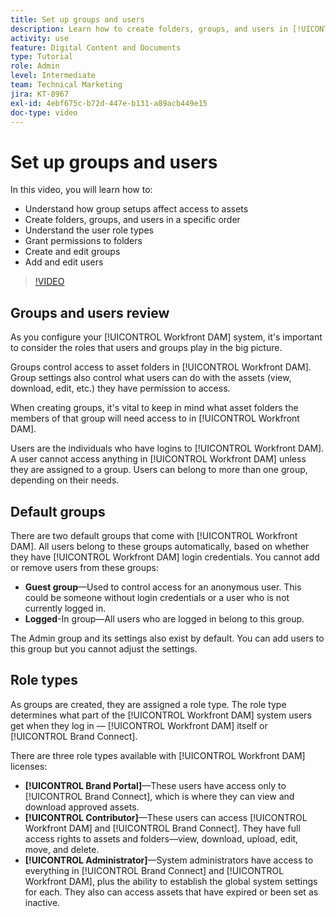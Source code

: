 ```yaml
---
title: Set up groups and users
description: Learn how to create folders, groups, and users in [!UICONTROL Workfront DAM]. Understand the user role types and grant permissions to folders.
activity: use
feature: Digital Content and Documents
type: Tutorial
role: Admin
level: Intermediate
team: Technical Marketing
jira: KT-8967
exl-id: 4ebf675c-b72d-447e-b131-a89acb449e15
doc-type: video
---
```

# Set up groups and users

In this video, you will learn how to:

* Understand how group setups affect access to assets
* Create folders, groups, and users in a specific order
* Understand the user role types
* Grant permissions to folders
* Create and edit groups
* Add and edit users

>[!VIDEO](https://video.tv.adobe.com/v/335230/?quality=12&learn=on&enablevpops)

## Groups and users review

As you configure your [!UICONTROL Workfront DAM] system, it's important to consider the roles that users and groups play in the big picture.

Groups control access to asset folders in [!UICONTROL Workfront DAM]. Group settings also control what users can do with the assets (view, download, edit, etc.) they have permission to access.

When creating groups, it's vital to keep in mind what asset folders the members of that group will need access to in [!UICONTROL Workfront DAM].

Users are the individuals who have logins to [!UICONTROL Workfront DAM]. A user cannot access anything in [!UICONTROL Workfront DAM] unless they are assigned to a group. Users can belong to more than one group, depending on their needs.

## Default groups

There are two default groups that come with [!UICONTROL Workfront DAM]. All users belong to these groups automatically, based on whether they have [!UICONTROL Workfront DAM] login credentials. You cannot add or remove users from these groups:

* **Guest group**—Used to control access for an anonymous user. This could be someone without login credentials or a user who is not currently logged in.
* **Logged**-In group—All users who are logged in belong to this group.

The Admin group and its settings also exist by default. You can add users to this group but you cannot adjust the settings.

## Role types

As groups are created, they are assigned a role type. The role type determines what part of the [!UICONTROL Workfront DAM] system users get when they log in — [!UICONTROL Workfront DAM] itself or [!UICONTROL Brand Connect].

There are three role types available with [!UICONTROL Workfront DAM] licenses:

* **[!UICONTROL Brand Portal]**—These users have access only to [!UICONTROL Brand Connect], which is where they can view and download approved assets.
* **[!UICONTROL Contributor]**—These users can access [!UICONTROL Workfront DAM] and [!UICONTROL Brand Connect]. They have full access rights to assets and folders—view, download, upload, edit, move, and delete.
* **[!UICONTROL Administrator]**—System administrators have access to everything in [!UICONTROL Brand Connect] and [!UICONTROL Workfront DAM], plus the ability to establish the global system settings for each. They also can access assets that have expired or been set as inactive.

<!-- 
Learn more graphic & documentation article link, below
* Understanding the difference between Workfront licenses and Workfront DAM role types
* -->
